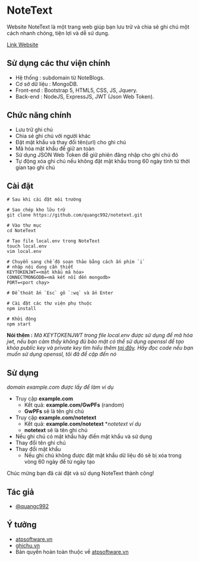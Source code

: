 
# NoteText

Website NoteText là một trang web giúp bạn lưu trữ và chia sẻ ghi chú một cách nhanh chóng, tiện lợi và dễ sử dụng.

[Link Website](https://notetext.noteblogs.site)

## Sử dụng các thư viện chính
- Hệ thống : subdomain từ NoteBlogs.
- Cơ sở dữ liệu : MongoDB.
- Front-end : Bootstrap 5, HTML5, CSS, JS, Jquery.
- Back-end : NodeJS, ExpressJS, JWT (Json Web Token).

## Chức năng chính
- Lưu trữ ghi chú
- Chia sẻ ghi chú với người khác
- Đặt mật khẩu và thay đổi tên(url) cho ghi chú
- Mã hóa mật khẩu để giữ an toàn
- Sử dụng JSON Web Token để giữ phiên đăng nhập cho ghi chú đó
- Tự động xóa ghi chú nếu không đặt mật khẩu trong 60 ngày tính từ thời gian tạo ghi chú

## Cài đặt
```
# Sau khi cài đặt môi trường

# Sao chép kho lữu trữ
git clone https://github.com/quangc992/notetext.git

# Vào thư mục
cd NoteText

# Tạo file local.env trong NoteText
touch local.env
vim local.env

# Chuyển sang chế độ soạn thảo bằng cách ấn phím `i`
# nhập nội dung cần thiết
KEYTOKENJWT=<mật khẩu mã hóa>
CONNECTMONGODB=<mã kết nối đến mongodb>
PORT=<port chạy>

# Để thoát ấn `Esc` gõ `:wq` và ấn Enter

# Cài đặt các thư viện phụ thuộc
npm install

# Khởi động
npm start
```
**Nói thêm :** *Mã KEYTOKENJWT trong file local.env được sử dụng để mã hóa jwt, nếu bạn cảm thấy không đủ bảo mật có thể sử dụng openssl để tạo khóa public key và private key tìm hiểu thêm [tại đây](https://www.google.com/search?q=how+to+create+openssl+private+key+jwt&oq=how+to+create+openssl+private+key+jwt&aqs=chrome.0.69i59l2j69i60.2296j0j4).
Hãy đọc code nếu bạn muốn sử dụng openssl, tôi đã để cập đến nó*


## Sử dụng
*domain example.com được lấy để làm ví dụ*
- Truy cập **example.com**
    - Kết quả: **example.com/GwPFs** (random)
    - **GwPFs** sẽ là tên ghi chú
- Truy cập **example.com/notetext**
    - Kết quả: **example.com/notetext** **notetext ví dụ*
    - **notetext** sẽ là tên ghi chú
- Nếu ghi chú có mật khẩu hãy điền mật khẩu và sử dụng
- Thay đổi tên ghi chú
- Thay đổi mật khẩu
    - Nếu ghi chú không được đặt mật khẩu dữ liệu đó sẽ bị xóa trong vòng 60 ngày để từ ngày tạo

Chúc mừng bạn đã cài đặt và sử dụng NoteText thành công!


## Tác giả
- [@quangc992](https://www.github.com/quangc992)

## Ý tưởng
- [atpsoftware.vn](https://atpsoftware.vn)
- [ghichu.vn](https://ghichu.vn)
- Bản quyền hoàn toàn thuộc về [atpsoftware.vn](https://atpsoftware.vn)
